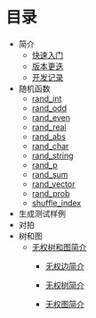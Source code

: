 # 目录

- 简介
  - [快速入门](./user/introduction/quick_start.md)
  - [版本更迭](./user/introduction/version.md)
  - [开发记录](./developer/introduction.md)
- 随机函数
  - [rand_int](./user/rand/rand_int.md)
  - [rand_odd](./user/rand_odd.md)
  - [rand_even](./user/rand/rand_even.md)
  - [rand_real](./user/rand/rand_real.md)
  - [rand_abs](./user/rand/rand_abs.md)
  - [rand_char](./user/rand_char.md)
  - [rand_string](./user/rand/rand_string.md)
  - [rand_p](./user/rand/rand_p.md)
  - [rand_sum](./user/rand/rand_sum.md)
  - [rand_vector](./user/rand/rand_vector.md)
  - [rand_prob](./user/rand/rand_prob.md)
  - [shuffle_index](./user/rand/shuffle_index.md)
- 生成测试样例
- 对拍
- 树和图
    - [无权树和图简介](./user/graph/summary.md)
      - [无权边简介](./unweight_edge_summary.md)
    
      - [无权树简介](./unweight_tree_summary.md)
    
      - [无权图简介](./unweight_graph_summary.md)
